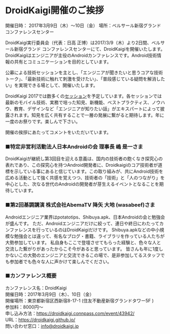# DroidKaigi開催のご挨拶
開催日時： 2017年3月9日（木）～10日（金） 場所：ベルサール新宿グランド コンファレンスセンター

DroidKaigi実行委員会（代表：日高 正博）は2017/3/9（木）より2日間、ベルサール新宿グランド コンファレンスセンターにて、DroidKaigiを開催いたします。DroidKaigiはエンジニアが主役のAndroidカンファレンスです。Android技術情報の共有とコミュニケーションを目的としています。

公募による技術セッションを主とし、「エンジニアが聞きたいと思うコアな技術トーク」、「最新技術に触れて刺激を受けたい」、「普段感じている疑問を解消したい」を実現できる場として、開催いたします。

DroidKaigi 2017では数多くの[セッション](https://droidkaigi.github.io/2017/timetable.html)を予定しています。各セッションでは最新のモバイル技術、実務で培った知見、新機能、ベストプラクティス、ノウハウ、教育、デザインなど「エンジニアが知りたい話」がエキスパートによって披露されます。知見を広く共有することで一層の発展に繋がると期待します。年に一度のお祭りです。楽しんで下さい。

開催の挨拶にあたってコメントをいただいています。

### ■特定非営利活動法人日本Androidの会 理事長 嶋 是一さま
DroidKaigiが継続し第3回目を迎える意義は、国内の技術者の飽くなき探究心の表れであり、この探究心を持つAndroid開発者に、Droidkaigiのコア技術者が道標を示している事にあると信じています。この取り組みが、共にAndroid技術を広める活動として強く共感を覚えつつ、技術者の「技術」と「人のつながり」を中心とした、次なる世代のAndroidの開発者が芽生えるイベントとなることを期待しています。

### ■第2回基調講演 株式会社AbemaTV 降矢 大地 (wasabeef)さま
Androidエンジニア業界はpotatotips、Shibuya.apk、日本Androidの会と勉強会が盛んです。
ただ、Androidエンジニアだけに絞って、連日や終日にわたってカンファレンスを行っているのはDroidKaigiだけです。
Shibuya.apkなどの中小規模な勉強会とは違って、有名なブログ・書籍、ライブラリを作っている人たちが大勢参加しています。
私自身もここで登壇させてもらった経験と、色々な人と交流した繋がりがあったからこそ今があると思っています。
皆さんも年に1度しかないこの大勢のエンジニアと交流できるこの場で、是非参加してるスタッフでも参加者でも色々な人に声かけて楽しんでください。

### ■カンファレンス概要
カンファレンス名：DroidKaigi  
開催日時：2017年3月9日（木）、10日（金）  
開催場所：東京都新宿区西新宿8-17-1 (住友不動産新宿グランドタワー5F )  
参加料：8000円～  
申し込み方法：https://droidkaigi.connpass.com/event/43942/  
URL：https://droidkaigi.github.io/  
問い合わせ窓口：info@droidkaigi.jp  
